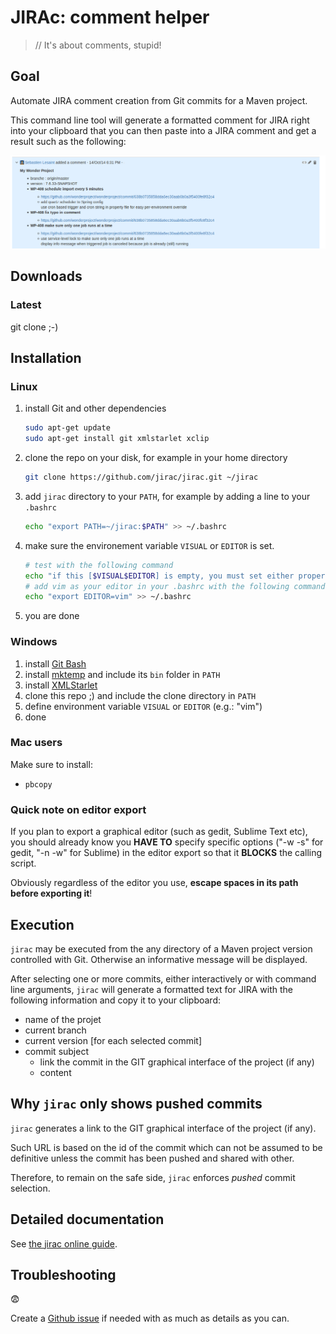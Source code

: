 # JIRAc: comment helper

> // It's about comments, stupid!

## Goal

Automate JIRA comment creation from Git commits for a Maven project.

This command line tool will generate a formatted comment for JIRA right into your clipboard that you can then paste into a JIRA comment and get a result such as the following:

![JIRA comment screenshot](resources/jira_comment_sample_screenshot.png)

## Downloads

### Latest

git clone ;-)

## Installation

### Linux

1. install Git and other dependencies

    ```sh
    sudo apt-get update
    sudo apt-get install git xmlstarlet xclip
    ```

2. clone the repo on your disk, for example in your home directory

    ```sh
    git clone https://github.com/jirac/jirac.git ~/jirac
    ```

3. add `jirac` directory to your `PATH`, for example by adding a line to your `.bashrc`

    ```sh
    echo "export PATH=~/jirac:$PATH" >> ~/.bashrc
    ```

4. make sure the environement variable `VISUAL` or `EDITOR` is set.

    ```sh
    # test with the following command
    echo "if this [$VISUAL$EDITOR] is empty, you must set either property VISUAL or EDITOR"
    # add vim as your editor in your .bashrc with the following command
    echo "export EDITOR=vim" >> ~/.bashrc
    ```

5. you are done

### Windows

1. install [Git Bash](http://msysgit.github.io/)
2. install [mktemp](http://gnuwin32.sourceforge.net/packages/mktemp.htm) and include its `bin` folder in `PATH`
3. install [XMLStarlet](http://xmlstar.sourceforge.net/download.php)
4. clone this repo ;) and include the clone directory in `PATH`
5. define environment variable `VISUAL` or `EDITOR` (e.g.: "vim")
6. done

### Mac users

Make sure to install:

 * `pbcopy`


### Quick note on editor export

If you plan to export a graphical editor (such as gedit, Sublime Text etc), you should already know you **HAVE TO** specify specific options ("-w -s" for gedit, "-n -w" for Sublime) in the editor export so that it **BLOCKS** the calling script.

Obviously regardless of the editor you use, **escape spaces in its path before exporting it**!

## Execution

`jirac` may be executed from the any directory of a Maven project version controlled with Git. Otherwise an informative message will be displayed.

After selecting one or more commits, either interactively or with command line arguments, `jirac` will generate a formatted text for JIRA 
with the following information and copy it to your clipboard:
* name of the projet
* current branch
* current version
[for each selected commit]
* commit subject
    * link the commit in the GIT graphical interface of the project (if any)
    * content

## Why `jirac` only shows pushed commits

`jirac` generates a link to the GIT graphical interface of the project (if any).

Such URL is based on the id of the commit which can not be assumed to be definitive unless the commit has been pushed and shared with other.

Therefore, to remain on the safe side, `jirac` enforces *pushed* commit selection.

## Detailed documentation

See [the jirac online guide](http://ihommani.gitbooks.io/jirac-guide).

## Troubleshooting

:fearful:

Create a [Github issue](https://github.com/jirac/jirac/issues) if needed with as much as details as you can.
